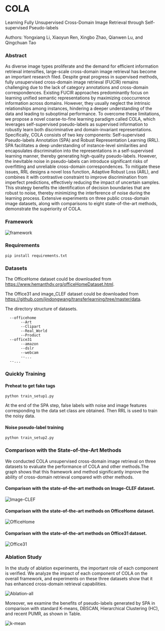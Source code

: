 # COLA
Learning Fully Unsupervised Cross-Domain Image Retrieval through Self-supervised Pseudo-labels

Authors: Yongxiang Li, Xiaoyun Ren, Xingbo Zhao, Qianwen Lu, and Qingchuan Tao

### Abstract
As diverse image types proliferate and the demand for efficient information retrieval intensifies, large-scale cross-domain image retrieval has become an important research filed. Despite great progress in supervised methods, fully unsupervised
cross-domain image retrieval (FUCIR) remains challenging due to the lack of category annotations and cross-domain correspondences. Existing FUCIR approaches predominantly focus
on learning unified semantic representations by maximizing cooccurrence information across domains. However, they usually neglect the intrinsic relationships among instances, hindering a deeper understanding of the data and leading to suboptimal
performance. To overcome these limitations, we propose a novel coarse-to-fine learning paradigm called COLA, which leverages
self-supervised pseudo-labels as supervised information to robustly learn both discriminative and domain-invariant representations. Specifically, COLA consists of two key components: Self-supervised Pseudo-labels Annotation (SPA) and Robust Representation Learning (RRL). SPA facilitates a deep understanding
of instance-level similarities and encapsulates discrimination into
the representations in a self-supervised learning manner, thereby
generating high-quality pseudo-labels. However, the inevitable
noise in pseudo-labels can introduce significant risks of overfitting
and unreliable cross-domain correspondences. To mitigate these
issues, RRL designs a novel loss function, Adaptive Robust Loss
(ARL), and combines it with contrastive constraint to improve
discrimination from imperfect predictions, effectively reducing
the impact of uncertain samples. This strategy benefits the
identification of decision boundaries that are robust to noise,
thereby minimizing the interference of noise during the learning
process. Extensive experiments on three public cross-domain
image datasets, along with comparisons to eight state-of-the-art
methods, demonstrate the superiority of COLA.

### Framework

![framework](https://github.com/user-attachments/assets/18b135db-6b5b-438f-ab19-4a50e5fc902a)


### Requirements
```
pip install requirements.txt
``` 

### Datasets
The OfficeHome dataset could be downloaded from https://www.hemanthdv.org/officeHomeDataset.html.

The Office31 and image_CLEF dataset could be downloaded from https://github.com/jindongwang/transferlearning/tree/master/data.

The directory structure of datasets.

```
  --officehome
       --Art
       --Clipart
       --Real_World
       --Product
  --office31
       --amazon
       --dslr
       --webcam
       --...
  --...
```
### Quickly Training

#### Preheat to get fake tags
```
python train_setup1.py
```
At the end of the SPA step, false labels with noise and image features corresponding to the data set class are obtained.
Then RRL is used to train the noisy data.
#### Noise pseudo-label training
```
python train_setup2.py
```

### Comparison with the State-of-the-Art Methods
We conducted COLA unsupervised cross-domain image retrieval on three datasets to evaluate the performance of COLA and other methods.The graph shows that this framework and method significantly improve the ability of cross-domain retrieval compared with other methods.

#### Comparison with the state-of-the-art methods on Image-CLEF dataset.
![Image-CLEF](https://github.com/user-attachments/assets/d48607a7-7c73-4226-b342-4f77950ca717)

#### Comparison with the state-of-the-art methods on OfficeHome dataset.
![OfficeHome](https://github.com/user-attachments/assets/639cac22-3fb3-402d-a5e8-9bd5c71f09c8)

#### Comparison with the state-of-the-art methods on Office31 dataset.
![Office31](https://github.com/user-attachments/assets/6904fa61-6d58-4fb9-a285-77e1abebe38c)

### Ablation Study
In the study of ablation experiments, the important role of each component is verified. We analyze the impact of each component of COLA on the overall framework, 
and experiments on these three datasets show that it has enhanced cross-domain retrieval capabilities.

![Ablation-all](https://github.com/user-attachments/assets/75d3cda0-0ff4-4f47-9777-00c95bb6d715)


Moreover, we examine the benefits of pseudo-labels generated by SPA in comparison with standard K-means, DBSCAN,
Hierarchical Clustering (HC), and recent PUMR, as shown in Table.

![k-mean](https://github.com/user-attachments/assets/22acfba3-a2fc-49f7-9f2a-b85fe6d4c178)




